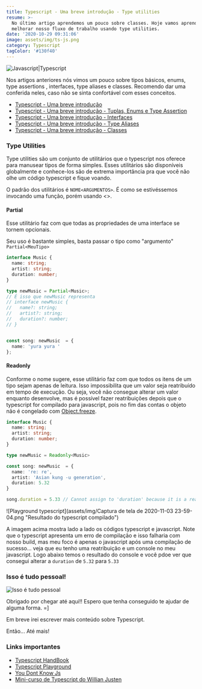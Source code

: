 ```yaml
---
title: Typescript - Uma breve introdução - Type utilities
resume: >-
  No último artigo aprendemos um pouco sobre classes. Hoje vamos aprender a
  melhorar nosso fluxo de trabalho usando type utilities.
date: '2020-10-29 09:31:06'
image: assets/img/ts-js.png
category: Typescript
tagColor: '#130f40'
---
```

![Javascript|Typescript](assets/img/ts-js.png)

Nos artigos anteriores nós vimos um pouco sobre tipos básicos, enums, type assertions , interfaces, type aliases e classes. Recomendo dar uma conferida neles, caso não se sinta confortável com esses conceitos.

* [Typescript - Uma breve introdução](https://www.crisgon.dev/typescript-uma-breve-introdu%C3%A7%C3%A3o/)
* [Typescript - Uma breve introdução - Tuplas, Enums e Type Assertion](https://www.crisgon.dev/typescript-uma-breve-introdu%C3%A7%C3%A3o-parte-2/)
* [Typescript - Uma breve introdução - Interfaces](https://www.crisgon.dev/typescript-uma-breve-introdu%C3%A7%C3%A3o-interfaces/)
* [Typescript - Uma breve introdução - Type Aliases](https://www.crisgon.dev/typescript-uma-breve-introdu%C3%A7%C3%A3o-type-aliases/)
* [Typescript - Uma breve introdução - Classes](https://www.crisgon.dev/typescript-uma-breve-introdu%C3%A7%C3%A3o-classes/)

### Type Utilities

Type utilities são um conjunto de utilitários que o typescript nos oferece  para manusear tipos de forma simples. Esses utilitários são disponíveis globalmente e conhece-los são de extrema importância pra que você não olhe um código typescript e fique voando.

O padrão dos utilitários é `NOME<ARGUMENTOS>`. É como se estivéssemos invocando uma função, porém usando <>.

#### Partial

Esse utilitário faz com que todas as propriedades de uma interface se tornem opcionais.

Seu uso é bastante simples, basta passar o tipo como "argumento" `Partial<MeuTipo>`

```typescript
interface Music {
  name: string;
  artist: string;
  duration: number;
}

type newMusic = Partial<Music>;
// É isso que newMusic representa
// interface newMusic {
//   name?: string;
//   artist?: string;
//   duration?: number;
// }


const song: newMusic  = {
  name: 'yura yura '
};
```

#### Readonly

Conforme o nome sugere, esse utilitário faz com que todos os itens de um tipo sejam apenas de leitura. Isso impossibilita que um valor seja reatribuído em tempo de execução. Ou seja, você não consegue alterar um valor enquanto desenvolve, mas é possível fazer reatribuições depois que o typescript for compilado para javascript, pois no fim das contas o objeto não é congelado com [Object.freeze](https://developer.mozilla.org/pt-BR/docs/Web/JavaScript/Reference/Global_Objects/Object/freeze).

```typescript
interface Music {
  name: string;
  artist: string;
  duration: number;
}

type newMusic = Readonly<Music>

const song: newMusic  = {
  name: 're: re',
  artist: 'Asian kung -u generation',
  duration: 5.32
}

song.duration = 5.33 // Cannot assign to 'duration' because it is a read-only property
```

![Playground typescript](assets/img/Captura de tela de 2020-11-03 23-59-04.png "Resultado do typescript compilado")

A imagem acima mostra lado a lado os códigos typescript e javascript. Note que o typescript apresenta um erro de compilação e isso falharia com nosso build, mas meu foco é apenas o javascript após uma compilação de sucesso... veja que eu tenho uma reatribuição e um console no meu javascript. Logo abaixo temos o resultado do console e você pdoe ver que consegui alterar a `duration` de `5.32` para `5.33`

### Isso é tudo pessoal!

![Isso é tudo pessoal](https://i.pinimg.com/originals/2a/82/1e/2a821ee45ca3cbc384c0b70f730248ae.gif)

Obrigado por chegar até aqui!! Espero que tenha conseguido te ajudar de alguma forma. =]

Em breve irei escrever mais conteúdo sobre Typescript.

Então... Até mais!

### Links importantes

* [Typescript HandBook](https://www.typescriptlang.org/v2/docs/handbook/basic-types.html)
* [Typescript Playground](https://www.typescriptlang.org/play/index.html)
* [You Dont Know Js](https://github.com/getify/You-Dont-Know-JS)
* [Mini-curso de Typescript do Willian Justen](https://www.youtube.com/playlist?list=PLlAbYrWSYTiPanrzauGa7vMuve7_vnXG_)
